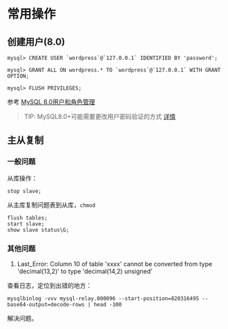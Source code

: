 # 常用操作

## 创建用户(8.0)

```
mysql> CREATE USER `wordpress`@`127.0.0.1` IDENTIFIED BY 'password';

mysql> GRANT ALL ON wordpress.* TO `wordpress`@`127.0.0.1` WITH GRANT OPTION;

mysql> FLUSH PRIVILEGES;
```

参考 [MySQL 8.0用户和角色管理](https://www.cnblogs.com/ryanzheng/p/9339657.html)

> TIP: MySQL8.0+可能需要更改用户密码验证的方式 [详情](https://github.com/LuMitchell/Linux_Environment/blob/master/MySQL/The%20server%20requested%20authentication%20method%20unknown%20to%20the%20client.md)


## 主从复制

### 一般问题
从库操作：

`stop slave;`

从主库复制问题表到从库，`chmod`

```
flush tables;
start slave;
show slave status\G;
```
### 其他问题

1. Last_Error: Column 10 of table 'xxxx' cannot be converted from type 'decimal(13,2)' to type 'decimal(14,2) unsigned'

查看日志，定位到出错的地方：

`mysqlbinlog -vvv mysql-relay.000096 --start-position=820316495 --base64-output=decode-rows | head -100`

解决问题。
